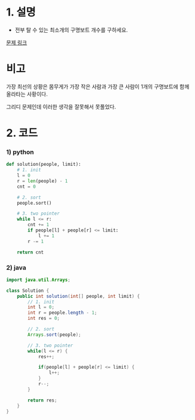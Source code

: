 # 1. 설명
- 전부 탈 수 있는 최소개의 구명보트 개수를 구하세요.


[문제 링크](https://programmers.co.kr/learn/courses/30/lessons/42885)

# 비고
가장 최선의 상황은 몸무게가 가장 작은 사람과 가장 큰 사람이 1개의 구명보트에 함께 올라타는 사황이다.

그리디 문제인데 이러한 생각을 잘못해서 못풀었다.

# 2. 코드
### 1) python
```python
def solution(people, limit):
    # 1. init
    l = 0
    r = len(people) - 1
    cnt = 0

    # 2. sort
    people.sort()

    # 3. two pointer
    while l <= r:
        cnt += 1
        if people[l] + people[r] <= limit:
            l += 1
        r -= 1

    return cnt
```

### 2) java
```java
import java.util.Arrays;

class Solution {
    public int solution(int[] people, int limit) {
        // 1. init
        int l = 0;
        int r = people.length - 1;
        int res = 0;

        // 2. sort
        Arrays.sort(people);

        // 3. two pointer
        while(l <= r) {
            res++;

            if(people[l] + people[r] <= limit) {
                l++;
            }
            r--;
        }

        return res;
    }
}
```